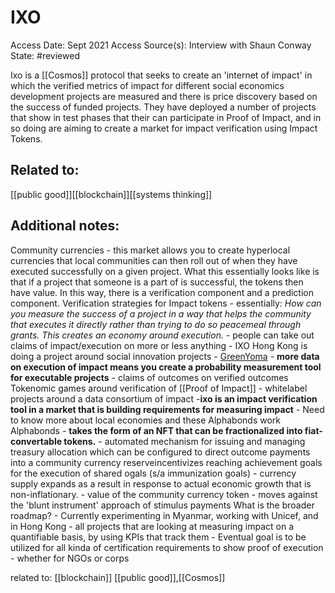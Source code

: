 # IXO

Access Date: Sept 2021
Access Source(s): Interview with Shaun Conway
State:  #reviewed

Ixo is a [[Cosmos]] protocol that seeks to create an 'internet of impact' in which the verified metrics of impact for different social economics development projects are measured and there is price discovery based on the success of funded projects. They have deployed a number of projects that show in test phases that their can participate in Proof of Impact, and in so doing are aiming to create a market for impact verification using Impact Tokens.

## Related to: 
[[public good]][[blockchain]][[systems thinking]]

## Additional notes:
Community currencies - 
	this market allows you to create hyperlocal currencies that local communities can then roll out of when they have executed successfully on a given project. What this essentially looks like is that if a project that someone is a part of is successful, the tokens then have value. In this way, there is a verification component and a prediction component.
Verification strategies for Impact tokens
	- essentially: *How can you measure the success of a project in a way that helps the community that executes it directly rather than trying to do so peacemeal through grants. This creates an economy around execution.*
	- people can take out claims of impact/execution on more or less anything
	- IXO Hong Kong is doing a project around social innovation projects
		- [GreenYoma](https://www.yoma.foundation/about)
	- **more data on execution of impact means you create a probability measurement tool for executable projects**
	- claims of outcomes on verified outcomes
Tokenomic games around verification of [[Proof of Impact]]
	- whitelabel projects around a data consortium of impact
	-**ixo is an impact verification tool in a market that is building requirements for measuring impact**
	- Need to know more about local economies and these Alphabonds work
Alphabonds
	- **takes the form of an NFT that can be fractionalized into fiat-convertable tokens.**
	- automated mechanism for issuing and managing treasury allocation which can be configured to direct outcome payments into a community currency reserveincentivizes reaching achievement goals for the execution of shared ogals (s/a immunization goals)
	- currency supply expands as a result in response to actual economic growth that is non-inflationary.
	- value of the community currency token
	- moves against the 'blunt instrument' approach of stimulus payments
What is the broader roadmap?
	- Currently experimenting in Myanmar, working with Unicef, and in Hong Kong
	- all projects that are looking at measuring impact on a quantifiable basis, by using KPIs that track them
	- Eventual goal is to be utilized for all kinda of certification requirements to show proof of execution - whether for NGOs or corps
	
	
related to: [[blockchain]] [[public good]],[[Cosmos]]
